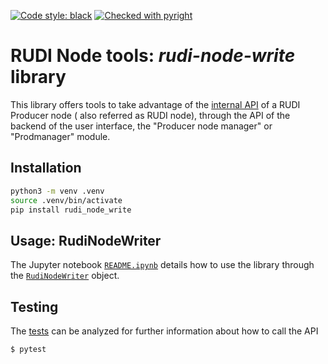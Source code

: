 [![Code style: black](https://img.shields.io/badge/code%20style-black-000000.svg)](https://github.com/psf/black)
[![Checked with pyright](https://microsoft.github.io/pyright/img/pyright_badge.svg)](https://microsoft.github.io/pyright/)

# RUDI Node tools: _rudi-node-write_ library

This library offers tools to take advantage of
the [internal API](https://app.swaggerhub.com/apis/OlivierMartineau/RudiProducer-InternalAPI) of a RUDI Producer node (
also
referred as RUDI node), through the API of the backend of the user interface, the "Producer node manager" or "Prodmanager" module.

## Installation

```bash
python3 -m venv .venv
source .venv/bin/activate
pip install rudi_node_write
```

## Usage: RudiNodeWriter

The Jupyter notebook [`README.ipynb`](https://github.com/OlivierMartineau/rudi-node-write/blob/release/README.ipynb) details how to use the library through the [`RudiNodeWriter`](https://github.com/OlivierMartineau/rudi-node-write/blob/release/src/rudi_node_write/rudi_node_writer.py) object.

## Testing

The [tests](https://github.com/OlivierMartineau/rudi-node-write/tree/release/tests) can be analyzed for further
information about how to call the API

```bash
$ pytest
```

